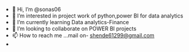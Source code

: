 - 👋 Hi, I’m @sonas06
- 👀 I’m interested in project work of python,power BI for data analytics
- 🌱 I’m currently learning Data analytics-Finance 
- 💞️ I’m looking to collaborate on POWER BI projects
- 📫 How to reach me ...mail on- shende61299@gmail.com
-

<!---
sonas06/sonas06 is a ✨ special ✨ repository because its `README.md` (this file) appears on your GitHub profile.
You can click the Preview link to take a look at your changes.
--->

